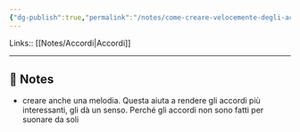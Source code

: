 ```yaml
---
{"dg-publish":true,"permalink":"/notes/come-creare-velocemente-degli-accordi/","tags":["type/note"]}
---
```


Links:: [[Notes/Accordi\|Accordi]]

---
## 📝 Notes

- creare anche una melodia. Questa aiuta a rendere gli accordi più interessanti, gli dà un senso. Perché gli accordi non sono fatti per suonare da soli




